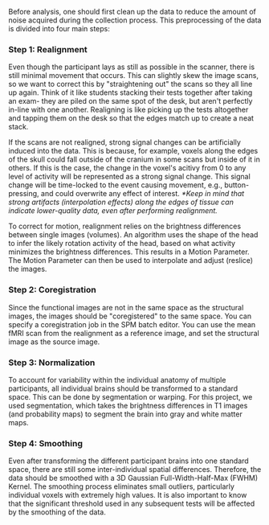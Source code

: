 Before analysis, one should first clean up the data to reduce the amount of noise acquired during the collection process. This preprocessing of the data is divided into four main steps:

### Step 1: Realignment
Even though the participant lays as still as possible in the scanner, there is still minimal movement that occurs. This can slightly skew the image scans, so we want to correct this by "straightening out" the scans so they all line up again. Think of it like students stacking their tests together after taking an exam- they are piled on the same spot of the desk, but aren't perfectly in-line with one another. Realigning is like picking up the tests altogether and tapping them on the desk so that the edges match up to create a neat stack.

If the scans are not realigned, strong signal changes can be artificially induced into the data. This is because, for example, voxels along the edges of the skull could fall outside of the cranium in some scans but inside of it in others. If this is the case, the change in the voxel's acitivy from 0 to any level of activity will be represented as a strong signal change. This signal change will be time-locked to the event causing movement, e.g., button-pressing, and could overwrite any effect of interest.
_*Keep in mind that strong artifacts (interpolation effects) along the edges of tissue can indicate lower-quality data, even after performing realignment._

To correct for motion, realignment relies on the brightness differences between single images (volumes). An algorithm uses the shape of the head to infer the likely rotation activity of the head, based on what activity minimizes the brightness differences. This results in a Motion Parameter. The Motion Parameter can then be used to interpolate and adjust (reslice) the images.

### Step 2: Coregistration
Since the functional images are not in the same space as the structural images, the images should be "coregistered" to the same space. You can specify a coregistration job in the SPM batch editor. You can use the mean fMRI scan from the realignment as a reference image, and set the structural image as the source image. 

### Step 3: Normalization
To account for variability within the individual anatomy of multiple participants, all individual brains should be transformed to a standard space. This can be done by segmentation or warping. For this project, we used segmentation, which takes the brightness differences in T1 images (and probability maps) to segment the brain into gray and white matter maps. 

### Step 4: Smoothing
Even after transforming the different participant brains into one standard space, there are still some inter-individual spatial differences. Therefore, the data should be smoothed with a 3D Gaussian Full-Width-Half-Max (FWHM) Kernel. The smoothing process eliminates small outliers, particularly individual voxels with extremely high values. It is also important to know that the significant threshold used in any subsequent tests will be affected by the smoothing of the data.

